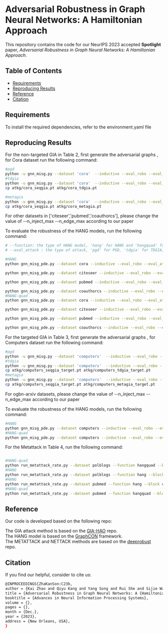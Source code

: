# Adversarial Robustness in Graph Neural Networks: A Hamiltonian Approach

This repository contains the code for our NeurIPS 2023 accepted **Spotlight** paper, *Adversarial Robustness in Graph Neural Networks: A Hamiltonian Approach*.

## Table of Contents

- [Requirements](#requirements)
- [Reproducing Results](#reproducing-results)
- [Reference](#reference)
- [Citation](#citation)

## Requirements

To install the required dependencies, refer to the environment.yaml file

## Reproducing Results


For the non-targeted GIA in Table 2, first generate the adversarial graphs , for Cora dataset run the following command:

```bash
#pgd
python -u gnn_misg.py --dataset 'cora'  --inductive --eval_robo --eval_attack 'pgd' --n_inject_max 60 --n_edge_max 20 --grb_mode 'full' --runs 1 --disguise_coe 0  --use_ln 0 --grb_split
#tdgia
python -u gnn_misg.py --dataset 'cora'  --inductive --eval_robo --eval_attack 'seqgia' --n_inject_max 60 --n_edge_max 20 --grb_mode 'full' --runs 1 --disguise_coe 0 --use_ln 0 --injection 'tdgia' --grb_split
cp atkg/cora_seqgia.pt atkg/cora_tdgia.pt

#metagia
python -u gnn_misg.py --dataset 'cora'  --inductive --eval_robo --eval_attack 'seqgia' --injection 'meta' --n_inject_max 60 --n_edge_max 20 --grb_mode 'full' --runs 1 --disguise_coe 0 --use_ln 0  --grb_split
cp atkg/cora_seqgia.pt atkg/cora_metagia.pt

```
For other datasets in ['citeseer','pubmed','coauthorcs'], please change the value of --n_inject_max  --n_edge_max according to our paper

To evaluate the robustness of the HANG models, run the following command:

```bash
# --function: the type of HANG model, 'hang' for HANG and 'hangquad' for HANG-quad
# --eval_attack : the type of attack, 'pgd' for PGD, 'tdgia' for TDGIA, 'metagia' for METAGIA

#HANG
python gnn_misg_pde.py --dataset cora --inductive --eval_robo --eval_attack pgd --n_inject_max 60 --n_edge_max 20 --grb_mode full --runs 1 --disguise_coe 0 --use_ln 0 --model graphcon --time 3 --method euler --function hang --gpu 3 --hidden_dim 128 --eval_robo_blk --step_size 1 --input_dropout 0.4 --batch_norm --add_source --grb_split

python gnn_misg_pde.py --dataset citeseer --inductive --eval_robo --eval_attack metagia --n_inject_max 90 --n_edge_max 10 --grb_mode full --runs 1 --disguise_coe 0 --use_ln 0 --model graphcon --time 3 --method euler --function hang --gpu 3 --hidden_dim 128 --eval_robo_blk --step_size 1 --input_dropout 0.4 --batch_norm --add_source --grb_split

python gnn_misg_pde.py --dataset pubmed --inductive --eval_robo --eval_attack pgd --n_inject_max 200 --n_edge_max 100 --grb_mode full --runs 1 --disguise_coe 0 --use_ln 0 --model graphcon --time 3 --method euler --function hang --gpu 2 --hidden_dim 128 --eval_robo_blk --step_size 1 --input_dropout 0.4 --batch_norm --add_source --grb_split

python gnn_misg_pde.py --dataset coauthorcs --inductive --eval_robo --eval_attack pgd --n_inject_max 300 --n_edge_max 150 --grb_mode full --runs 1 --disguise_coe 0 --use_ln 0 --model graphcon --time 3 --method euler --function hang --gpu 2 --hidden_dim 128 --eval_robo_blk --step_size 1 --input_dropout 0.4 --batch_norm --add_source --grb_split
#HANG-quad
python gnn_misg_pde.py --dataset cora --inductive --eval_robo --eval_attack pgd --n_inject_max 60 --n_edge_max 20 --grb_mode full --runs 1 --disguise_coe 0 --use_ln 0 --model graphcon --time 3 --method euler --function hangquad --gpu 3 --hidden_dim 128 --eval_robo_blk --step_size 1 --input_dropout 0.4 --batch_norm --add_source --grb_split

python gnn_misg_pde.py --dataset citeseer --inductive --eval_robo --eval_attack metagia --n_inject_max 90 --n_edge_max 10 --grb_mode full --runs 1 --disguise_coe 0 --use_ln 0 --model graphcon --time 3 --method euler --function hangquad --gpu 3 --hidden_dim 128 --eval_robo_blk --step_size 1 --input_dropout 0.4 --batch_norm --add_source --grb_split

python gnn_misg_pde.py --dataset pubmed --inductive --eval_robo --eval_attack pgd --n_inject_max 200 --n_edge_max 100 --grb_mode full --runs 1 --disguise_coe 0 --use_ln 0 --model graphcon --time 3 --method euler --function hangquad --gpu 3 --hidden_dim 128 --eval_robo_blk --step_size 1 --input_dropout 0.4 --batch_norm --add_source --grb_split

python gnn_misg_pde.py --dataset coauthorcs --inductive --eval_robo --eval_attack pgd --n_inject_max 300 --n_edge_max 150 --grb_mode full --runs 1 --disguise_coe 0 --use_ln 0 --model graphcon --time 3 --method euler --function hangquad --gpu 3 --hidden_dim 128 --eval_robo_blk --step_size 1 --input_dropout 0.4 --batch_norm --add_source --grb_split
```

For the targeted GIA in Table 3, first generate the adversarial graphs , for Computers dataset run the following command:

```bash
#pgd
python -u gnn_misg.py --dataset 'computers'  --inductive --eval_robo --eval_attack 'pgd' --n_inject_max 100 --n_edge_max 150 --grb_mode 'full' --runs 1 --disguise_coe 0  --use_ln 0 --grb_split --eval_target
#tdgia
python -u gnn_misg.py --dataset 'computers'  --inductive --eval_robo --eval_attack 'seqgia' --n_inject_max 100 --n_edge_max 150 --grb_mode 'full' --runs 1 --disguise_coe 0 --use_ln 0 --injection 'tdgia' --grb_split --eval_target
cp atkg/computers_seqgia_target.pt atkg/computers_tdgia_target.pt
#metagia
python -u gnn_misg.py --dataset 'computers'  --inductive --eval_robo --eval_attack 'seqgia' --injection 'meta' --n_inject_max 100 --n_edge_max 150 --grb_mode 'full' --runs 1 --disguise_coe 0 --use_ln 0  --grb_split --eval_target
cp atkg/computers_seqgia_target.pt atkg/computers_metagia_target.pt
```
For ogbn-arxiv datasets, please change the value of --n_inject_max  --n_edge_max according to our paper

To evaluate the robustness of the HANG models, run the following command:
```bash
#HANG
python gnn_misg_pde.py --dataset computers --inductive --eval_robo --eval_attack tdgia --n_inject_max 100 --n_edge_max 150 --grb_mode full --runs 1 --disguise_coe 0 --use_ln 0 --eval_target --eval_robo_blk --model graphcon --method euler --function hang --gpu 0 --hidden_dim 128 --step_size 1 --input_dropout 0.2 --dropout 0.4 --eval_target --batch_norm --block constant --add_source --time 3
#HANG-quad
python gnn_misg_pde.py --dataset computers --inductive --eval_robo --eval_attack tdgia --n_inject_max 100 --n_edge_max 150 --grb_mode full --runs 1 --disguise_coe 0 --use_ln 0 --eval_target --eval_robo_blk --model graphcon --method euler --function hangquad --gpu 0 --hidden_dim 128 --step_size 1 --input_dropout 0.2 --dropout 0.4 --eval_target --batch_norm --block constant --add_source --time 3

```

For the Metattack in Table 4, run the following command:
```bash

#HANG-quad
python run_metattack_rate.py --dataset polblogs --function hangquad --block constant --lr 0.005 --dropout 0.4 --input_dropout 0.4 --batch_norm --time 8 --hidden_dim 64 --step_size 1 --runtime 10 --add_source --batch_norm --gpu 0 --epochs 800 --patience 200
#HANG
python run_metattack_rate.py --dataset polblogs --function hang --block constant --lr 0.005 --dropout 0.4 --input_dropout 0.4 --batch_norm --time 15 --hidden_dim 128 --step_size 1 --runtime 10 --add_source --batch_norm --gpu 1 --epochs 800 --patience 150
#HANG
python run_metattack_rate.py --dataset pubmed --function hang --block constant --lr 0.005 --dropout 0.4 --input_dropout 0.4 --batch_norm --time 3 --hidden_dim 64 --step_size 1 --runtime 10 --add_source --batch_norm --gpu 1 --epochs 800 --patience 150
#HANG-quad
python run_metattack_rate.py --dataset pubmed --function hangquad --block constant --lr 0.005 --dropout 0.4 --input_dropout 0.4 --batch_norm --time 6 --hidden_dim 64 --step_size 1 --runtime 10 --add_source --batch_norm --gpu 3 --epochs 800 --patience 150


```



## Reference 

Our code is developed based on the following repo:

The GIA attack method is based on the [GIA-HAO](https://github.com/LFhase/GIA-HAO/tree/master) repo.  
The HANG model is based on the [GraphCON](https://github.com/tk-rusch/GraphCON) framework.  
The METATTACK and NETTACK methods are based on the [deeprobust](https://github.com/DSE-MSU/DeepRobust) repo.



## Citation

If you find our helpful, consider to cite us:
```bash
@INPROCEEDINGS{ZhaKanSon:C23b,
author = {Kai Zhao and Qiyu Kang and Yang Song and Rui She and Sijie Wang and Wee Peng Tay},
title = {Adversarial Robustness in Graph Neural Networks: A {Hamiltonian} Energy Conservation Approach},
booktitle = {Advances in Neural Information Processing Systems},
volume = {},
pages = {},
month = {Dec.},
year = {2023},
address = {New Orleans, USA},
}
```



